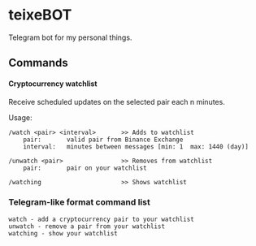 # teixeBOT
Telegram bot for my personal things.

## Commands
#### Cryptocurrency watchlist
Receive scheduled updates on the selected pair each n minutes.

Usage: 
```
/watch <pair> <interval>       >> Adds to watchlist
    pair:       valid pair from Binance Exchange
    interval:   minutes between messages [min: 1  max: 1440 (day)]

/unwatch <pair>                >> Removes from watchlist
    pair:       pair on your watchlist

/watching                      >> Shows watchlist
```


### Telegram-like format command list
```
watch - add a cryptocurrency pair to your watchlist
unwatch - remove a pair from your watchlist
watching - show your watchlist
```